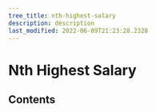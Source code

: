 ```yaml
---
tree_title: nth-highest-salary
description: description
last_modified: 2022-06-09T21:23:28.2328
---
```


# Nth Highest Salary

## Contents
